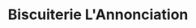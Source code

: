 ---
title: "Biscuiterie L'Annonciation"
url: /riviere-rouge/biscuiterie-lannonciation/
shop: Bäckerei
---